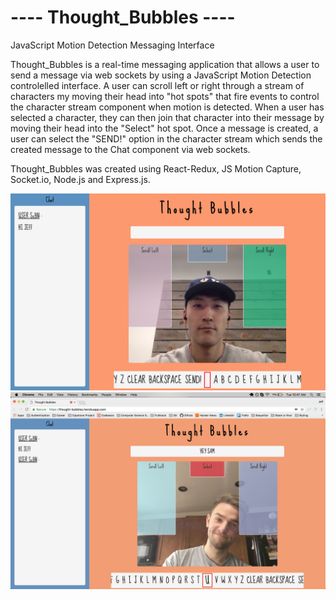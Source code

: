 # ---- Thought_Bubbles ---- #
JavaScript Motion Detection Messaging Interface

Thought_Bubbles is a real-time messaging application that allows a user to send a message via web sockets by using a JavaScript Motion Detection controlelled interface. A user can scroll left or right through a stream of characters my moving their head into "hot spots" that fire events to control the character stream component when motion is detected. When a user has selected a character, they can then join that character into their message by moving their head into the "Select" hot spot. Once a message is created, a user can select the "SEND!" option in the character stream which sends the created message to the Chat component via web sockets. 

Thought_Bubbles was created using React-Redux, JS Motion Capture, Socket.io, Node.js and Express.js.

![Screenshot of Thought_Bubbles 1](https://raw.githubusercontent.com/jffhtchr/Thought_Bubbles/master/picTwo.png)
![Screenshot of Thought_Bubbles 2](https://raw.githubusercontent.com/jffhtchr/Thought_Bubbles/master/picOne.png)
